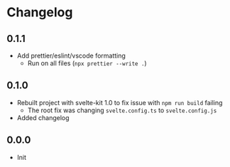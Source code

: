 # Changelog

## 0.1.1

- Add prettier/eslint/vscode formatting
  - Run on all files (`npx prettier --write .`)

## 0.1.0

- Rebuilt project with svelte-kit 1.0 to fix issue with `npm run build` failing
  - The root fix was changing `svelte.config.ts` to `svelte.config.js`
- Added changelog

## 0.0.0

- Init
